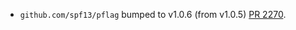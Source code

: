 * `github.com/spf13/pflag` bumped to v1.0.6 (from v1.0.5) [PR 2270](https://github.com/provenance-io/provenance/pull/2270).
